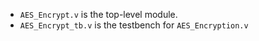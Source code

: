 - `AES_Encrypt.v` is the top-level module.
- `AES_Encrypt_tb.v` is the testbench for `AES_Encryption.v`